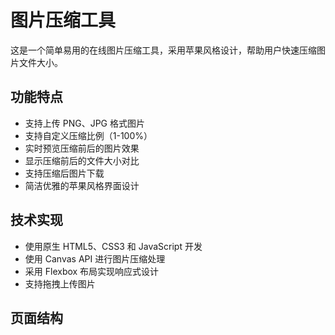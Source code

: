 # 图片压缩工具

这是一个简单易用的在线图片压缩工具，采用苹果风格设计，帮助用户快速压缩图片文件大小。

## 功能特点

- 支持上传 PNG、JPG 格式图片
- 支持自定义压缩比例（1-100%）
- 实时预览压缩前后的图片效果
- 显示压缩前后的文件大小对比
- 支持压缩后图片下载
- 简洁优雅的苹果风格界面设计

## 技术实现

- 使用原生 HTML5、CSS3 和 JavaScript 开发
- 使用 Canvas API 进行图片压缩处理
- 采用 Flexbox 布局实现响应式设计
- 支持拖拽上传图片

## 页面结构

